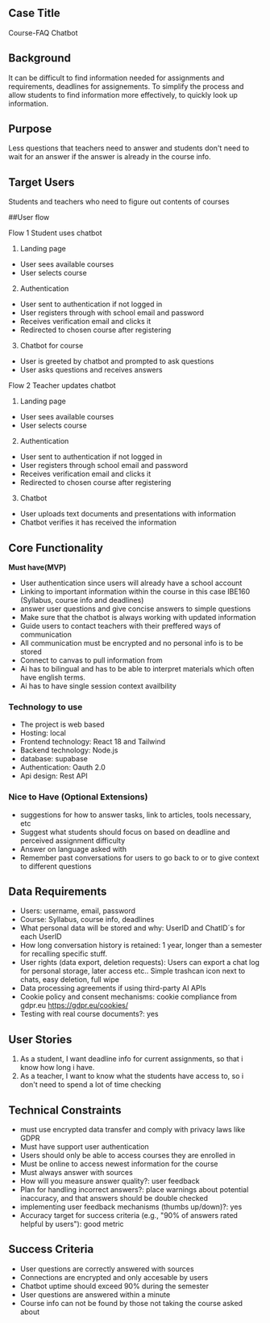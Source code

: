 ## Case Title
Course-FAQ Chatbot

## Background
It can be difficult to find information needed for assignments and requirements, deadlines for assignements.
To simplify the process and allow students to find information more effectively, to quickly look up information.

## Purpose
Less questions that teachers need to answer and students don't need to wait for an answer if the answer is already in the course info.

## Target Users
Students and teachers who need to figure out contents of courses

##User flow

Flow 1 Student uses chatbot
1. Landing page
 * User sees available courses 
 * User selects course
2. Authentication
 * User sent to authentication if not logged in
 * User registers through with school email and password
 * Receives verification email and clicks it
 * Redirected to chosen course after registering
3. Chatbot for course
 * User is greeted by chatbot and prompted to ask questions
 * User asks questions and receives answers


Flow 2 Teacher updates chatbot
1. Landing page
 * User sees available courses 
 * User selects course
2. Authentication
 * User sent to authentication if not logged in
 * User registers through school email and password
 * Receives verification email and clicks it
 * Redirected to chosen course after registering
3. Chatbot
 * User uploads text documents and presentations with information
 * Chatbot verifies it has received the information 


## Core Functionality

**Must have(MVP)**
- User authentication since users will already have a school account
- Linking to important information within the course in this case IBE160 (Syllabus, course info and deadlines)
- answer user questions and give concise answers to simple questions
- Make sure that the chatbot is always working with updated information
- Guide users to contact teachers with their preffered ways of communication
- All communication must be encrypted and no personal info is to be stored
- Connect to canvas to pull information from
- Ai has to bilingual and has to be able to interpret materials which often have english terms.
- Ai has to have single session context availbility

### Technology to use
- The project is web based
- Hosting: local
- Frontend technology: React 18 and Tailwind
- Backend technology: Node.js
- database: supabase
- Authentication: Oauth 2.0
- Api design: Rest API

### Nice to Have (Optional Extensions)
- suggestions for how to answer tasks, link to articles, tools necessary, etc
- Suggest what students should focus on based on deadline and perceived assignment difficulty
- Answer on language asked with
- Remember past conversations for users to go back to or to give context to different questions

## Data Requirements
- Users: username, email, password
- Course: Syllabus, course info, deadlines
- What personal data will be stored and why: UserID and ChatID´s for each UserID
- How long conversation history is retained: 1 year, longer than a semester for recalling specific stuff.
- User rights (data export, deletion requests): Users can export a chat log for personal storage, later access etc.. Simple trashcan icon next to chats, easy deletion, full wipe
- Data processing agreements if using third-party AI APIs
- Cookie policy and consent mechanisms: cookie compliance from gdpr.eu https://gdpr.eu/cookies/
- Testing with real course documents?: yes





## User Stories
1. As a student, I want deadline info for current assignments, so that i know how long i have.
2. As a teacher, I want to know what the students have access to, so i don't need to spend a lot of time checking

## Technical Constraints
- must use encrypted data transfer and comply with privacy laws like GDPR
- Must have support user authentication
- Users should only be able to access courses they are enrolled in
- Must be online to access newest information for the course
- Must always answer with sources 
- How will you measure answer quality?: user feedback
- Plan for handling incorrect answers?: place warnings about potential inaccuracy, and that answers should be double checked
- implementing user feedback mechanisms (thumbs up/down)?: yes
- Accuracy target for success criteria (e.g., "90% of answers rated helpful by users"): good metric


## Success Criteria
- User questions are correctly answered with sources
- Connections are encrypted and only accesable by users
- Chatbot uptime should exceed 90% during the semester
- User questions are answered within a minute
- Course info can not be found by those not taking the course asked about

